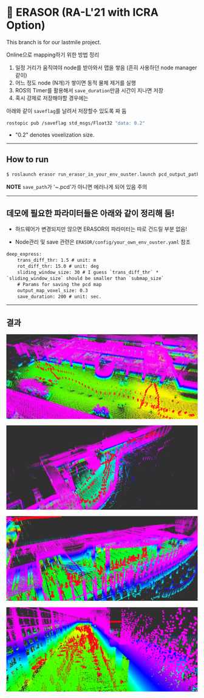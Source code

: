 # :rainbow: ERASOR (RA-L'21 with ICRA Option)

This branch is for our lastmile project.

Online으로 mapping하기 위한 방법 정리

1. 일정 거리가 움직여야 node를 받아와서 맵을 쌓음 (흔히 사용하던 node manager 같이)
2. 어느 정도 node (N개)가 쌓이면 동적 물체 제거를 실행
3. ROS의 Timer를 활용해서 `save_duration`만큼 시간이 지나면 저장
4. 혹시 강제로 저장해야할 경우에는 

아래와 같이 `saveflag`를 날려서 저장할수 있도록 짜 둠

```bash
rostopic pub /saveflag std_msgs/Float32 "data: 0.2"

```
* "0.2" denotes voxelization size.

---

## How to run

```bash
$ roslaunch erasor run_erasor_in_your_env_ouster.launch pcd_output_path:=/home/shapelim/coex_est_map.pcd
```

**NOTE** `save_path`가 '~.pcd'가 아니면 에러나게 되어 있음 주의

---

## 데모에 필요한 파라미터들은 아래와 같이 정리해 둠!

* 하드웨어가 변경되지만 않으면 ERASOR의 파라미터는 따로 건드릴 부분 없음!

* Node관리 및 save 관련은 `ERASOR/config/your_own_env_ouster.yaml` 참조

``` 
deep_express:
    trans_diff_thr: 1.5 # unit: m
    rot_diff_thr: 15.0 # unit: deg
    sliding_window_size: 30 # I guess `trans_diff_thr` * `sliding_window_size` should be smaller than `submap_size`
    # Params for saving the pcd map    
    output_map_voxel_size: 0.3 
    save_duration: 200 # unit: sec.
```

---

## 결과

![coex1](imgs/ERASOR_coex1.png)

![coex2](imgs/ERASOR_coex2.png)

![coex3](imgs/ERASOR_coex3.png)

![coex4](imgs/ERASOR_coex4.png)




